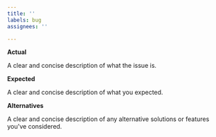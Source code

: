 ```yaml
---
title: ''
labels: bug
assignees: ''

---
```


**Actual**

A clear and concise description of what the issue is.


**Expected**

A clear and concise description of what you expected.


**Alternatives**

A clear and concise description of any alternative solutions or features you've considered.
